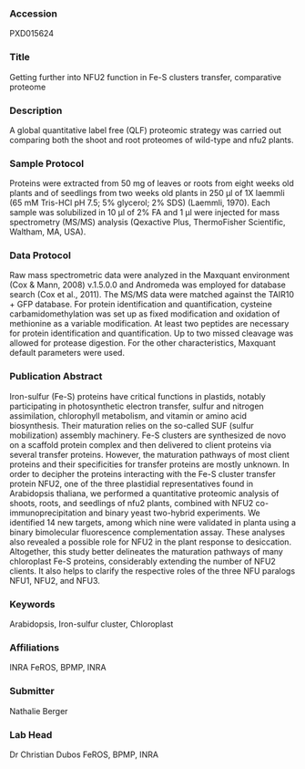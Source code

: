 ### Accession
PXD015624

### Title
Getting further into NFU2 function in Fe-S clusters transfer, comparative proteome

### Description
A global quantitative label free (QLF) proteomic strategy was carried out comparing both the shoot and root proteomes of wild-type and nfu2 plants.

### Sample Protocol
Proteins were extracted from 50 mg of leaves or roots from eight weeks old plants and of seedlings from two weeks old plants in 250 µl of 1X laemmli (65 mM Tris-HCl pH 7.5; 5% glycerol; 2% SDS) (Laemmli, 1970). Each sample was solubilized in 10 µl of 2% FA and 1 µl were injected for mass spectrometry (MS/MS) analysis (Qexactive Plus, ThermoFisher Scientific, Waltham, MA, USA).

### Data Protocol
Raw mass spectrometric data were analyzed in the Maxquant environment (Cox & Mann, 2008) v.1.5.0.0 and Andromeda was employed for database search (Cox et al., 2011). The MS/MS data were matched against the TAIR10 + GFP database. For protein identification and quantification, cysteine carbamidomethylation was set up as fixed modification and oxidation of methionine as a variable modification. At least two peptides are necessary for protein identification and quantification. Up to two missed cleavage was allowed for protease digestion. For the other characteristics, Maxquant default parameters were used.

### Publication Abstract
Iron-sulfur (Fe-S) proteins have critical functions in plastids, notably participating in photosynthetic electron transfer, sulfur and nitrogen assimilation, chlorophyll metabolism, and vitamin or amino acid biosynthesis. Their maturation relies on the so-called SUF (sulfur mobilization) assembly machinery. Fe-S clusters are synthesized de novo on a scaffold protein complex and then delivered to client proteins via several transfer proteins. However, the maturation pathways of most client proteins and their specificities for transfer proteins are mostly unknown. In order to decipher the proteins interacting with the Fe-S cluster transfer protein NFU2, one of the three plastidial representatives found in Arabidopsis thaliana, we performed a quantitative proteomic analysis of shoots, roots, and seedlings of nfu2 plants, combined with NFU2 co-immunoprecipitation and binary yeast two-hybrid experiments. We identified 14 new targets, among which nine were validated in planta using a binary bimolecular fluorescence complementation assay. These analyses also revealed a possible role for NFU2 in the plant response to desiccation. Altogether, this study better delineates the maturation pathways of many chloroplast Fe-S proteins, considerably extending the number of NFU2 clients. It also helps to clarify the respective roles of the three NFU paralogs NFU1, NFU2, and NFU3.

### Keywords
Arabidopsis, Iron-sulfur cluster, Chloroplast

### Affiliations
INRA
FeROS, BPMP, INRA

### Submitter
Nathalie Berger

### Lab Head
Dr Christian Dubos
FeROS, BPMP, INRA


